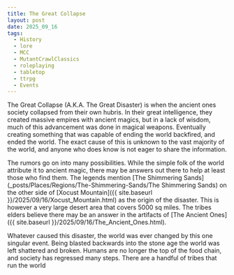 ```yaml
---
title: The Great Collapse
layout: post
date: 2025_09_16
tags:
  - History
  - lore
  - MCC
  - MutantCrawlClassics
  - roleplaying
  - tabletop
  - ttrpg
  - Events
---
```


The Great Collapse (A.K.A. The Great Disaster) is when the ancient ones society collapsed from their own hubris. In their great intelligence, they created massive empires with ancient magics, but in a lack of wisdom, much of this advancement was done in magical weapons. Eventually creating something that was capable of ending the world backfired, and ended the world. The exact cause of this is unknown to the vast majority of the world, and anyone who does know is not eager to share the information. 

The rumors go on into many possibilities. While the simple folk of the world attribute it to ancient magic, there may be answers out there to help at least those who find them. The legends mention [The Shimmering Sands](_posts/Places/Regions/The-Shimmering-Sands/The Shimmering Sands) on the other side of [Xocust Mountain]({{ site.baseurl }}/2025/09/16/Xocust_Mountain.html) as the origin of the disaster. This is however a very large desert area that covers 5000 sq miles. The tribes elders believe there may be an answer in the artifacts of [The Ancient Ones]({{ site.baseurl }}/2025/09/16/The_Ancient_Ones.html).

Whatever caused this disaster, the world was ever changed by this one singular event. Being blasted backwards into the stone age the world was left shattered and broken. Humans are no longer the top of the food chain, and society has regressed many steps. There are a handful of tribes that run the world

